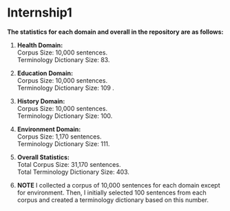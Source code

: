 # Internship1
**The statistics for each domain and overall in the repository are as follows:**                                                                                                                                  
1. **Health Domain:**               	
     Corpus Size: 10,000 sentences.     
     Terminology Dictionary Size: 83.                                                                                                                                                                                              
2. **Education Domain:**     
     Corpus Size: 10,000 sentences.     
     Terminology Dictionary Size: 109 .                                                                                                                                                                                    
3. **History Domain:**     
     Corpus Size: 10,000 sentences.      
     Terminology Dictionary Size: 100.                                                                                                                                                 
4. **Environment Domain:**     
     Corpus Size: 1,170 sentences.     
     Terminology Dictionary Size: 111.                                                                                                                                                                                    
5. **Overall Statistics:**     
  Total Corpus Size: 31,170 sentences.     
  Total Terminology Dictionary Size: 403.
                                                                                                                                                                                        
7. **NOTE** I collected a corpus of 10,000 sentences for each domain except for environment. 
 Then, I initially selected 100 sentences from each corpus and created a terminology dictionary based on this number.
